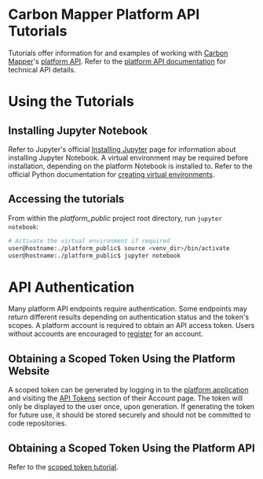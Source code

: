 # Carbon Mapper Platform API Tutorials

Tutorials offer information for and examples of working with [Carbon Mapper](https://carbonmapper.org/)'s
[platform API](https://api.carbonmapper.org/). Refer to the
[platform API documentation](https://api.carbonmapper.org/api/v1/docs) for technical API details.

# Using the Tutorials

## Installing Jupyter Notebook

Refer to Jupyter's official [Installing Jupyter](https://jupyter.org/install) page for information about installing
Jupyter Notebook. A virtual environment may be required before installation, depending on the platform Notebook is
installed to. Refer to the official Python documentation for
[creating virtual environments](https://docs.python.org/3/library/venv.html#creating-virtual-environments).

## Accessing the tutorials

From within the _platform_public_ project root directory, run `jupyter notebook`:

```bash
# Activate the virtual environment if required
user@hostname:./platform_public$ source <venv_dir>/bin/activate
user@hostname:./platform_public$ jupyter notebook
```

# API Authentication

Many platform API endpoints require authentication. Some endpoints may return different results depending on
authentication status and the token's scopes. A platform account is required to obtain an API access token. Users
without accounts are encouraged to [register](https://platform.carbonmapper.org/account/register/) for an account.

## Obtaining a Scoped Token Using the Platform Website

A scoped token can be generated  by logging in to the [platform application](https://platform.carbonmapper.org/) and
visiting the [API Tokens](https://platform.carbonmapper.org/account/tokens/) section of their Account page. The token
will only be displayed to the user once, upon generation. If generating the token for future use, it should be stored
securely and should not be committed to code repositories.

## Obtaining a Scoped Token Using the Platform API

Refer to the [scoped token tutorial](scoped_token.ipynb).
